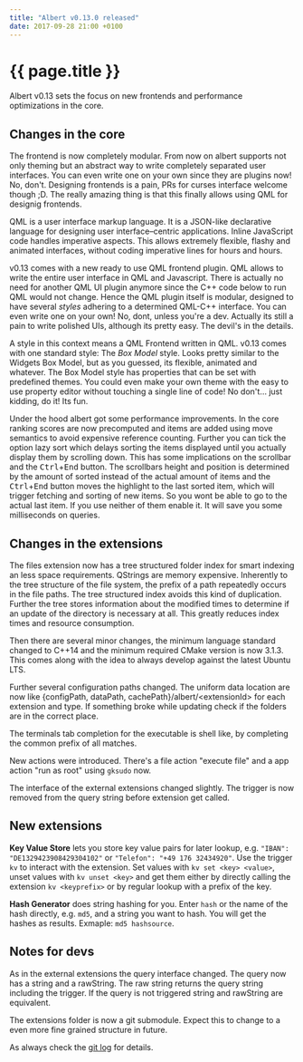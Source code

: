 ```yaml
---
title: "Albert v0.13.0 released"
date: 2017-09-28 21:00 +0100
---
```


# {{ page.title }}

Albert v0.13 sets the focus on new frontends and performance optimizations in the core.

## Changes in the core

The frontend is now completely modular. From now on albert supports not only theming but an
abstract way to write completely separated user interfaces. You can even write one on your own since they are plugins now! No, don't. Designing frontends is a pain, PRs for curses interface welcome though ;D. The really amazing thing is that this finally allows using QML for designig frontends.

QML is a user interface markup language. It is a JSON-like declarative language for designing user interface–centric applications. Inline JavaScript code handles imperative aspects. This allows extremely flexible, flashy and animated interfaces, without coding imperative lines for hours and hours.

v0.13 comes with a new ready to use QML frontend plugin. QML allows to write the entire user interface in QML and Javascript. There is actually no need for another QML UI plugin anymore since the C++ code below to run QML would not change. Hence the QML plugin itself is modular, designed to have several _styles_ adhering to a determined QML-C++ interface. You can even write one on your own! No, dont, unless you're a dev. Actually its still a pain to write polished UIs, although its pretty easy. The devil's in the details.

A style in this context means a QML Frontend written in QML. v0.13 comes with one standard style: The _Box Model_ style. Looks pretty similar to the Widgets Box Model, but as you guessed, its flexible, animated and whatever. The Box Model style has properties that can be set with predefined themes. You could even make your own theme with the easy to use property editor without touching a single line of code! No don't… just kidding, do it! Its fun. 

Under the hood albert got some performance improvements. In the core ranking scores are now precomputed and items are added using move semantics to avoid expensive reference counting. Further you can tick the option lazy sort which delays sorting the items displayed until you actually display them by scrolling down. This has some implications on the scrollbar and the <kbd>Ctrl</kbd>+<kbd>End</kbd> button. The scrollbars height and position is determined by the amount of sorted instead of the actual amount of items and the <kbd>Ctrl</kbd>+<kbd>End</kbd> button moves the highlight to the last sorted item, which will trigger fetching and sorting of new items. So you wont be able to go to the actual last item. If you use neither of them enable it. It will save you some milliseconds on queries.

## Changes in the extensions

The files extension now has a tree structured folder index for smart indexing an less space
requirements. QStrings are memory expensive. Inherently to the tree structure of the file system, the prefix of a path repeatedly occurs in the file paths. The tree structured index avoids this kind of duplication. Further the tree stores information about the modified times to determine if an update of the directory is necessary at all. This greatly reduces index times and resource consumption.

Then there are several minor changes, the minimum language standard changed to C++14 and the minimum required CMake version is now 3.1.3. This comes along with the idea to always develop against the latest Ubuntu LTS.

Further several configuration paths changed. The uniform data location are now like {configPath, dataPath, cachePath}/albert/&lt;extensionId&gt; for each extension and type. If something broke while updating check if the folders are in the correct place.

The terminals tab completion for the executable is shell like, by completing the common prefix of all matches.

New actions were introduced. There's a file action "execute file" and a app action "run as root" using `gksudo` now.

The interface of the external extensions changed slightly. The trigger is now removed from the query string before extension get called.

## New extensions

**Key Value Store** lets you store key value pairs for later lookup, e.g. `"IBAN": "DE1329423908429304102"` or `"Telefon": "+49 176 32434920"`. Use the trigger `kv` to interact with the extension. Set values with `kv set <key> <value>`, unset values with `kv unset <key>` and get them either by directly calling the extension `kv <keyprefix>` or by regular lookup with a prefix of the key.

**Hash Generator** does string hashing for you. Enter `hash` or the name of the hash directly, e.g. `md5`, and a string you want to hash. You will get the hashes as results. Exmaple: `md5 hashsource`.

## Notes for devs

As in the external extensions the query interface changed. The query now has a string and a rawString. The raw string returns the query string including the trigger. If the query is not triggered string and rawString are equivalent.

The extensions folder is now a git submodule. Expect this to change to a even more fine grained structure in future.


As always check the [git log](https://github.com/albertlauncher/albert/commits/v0.13.0) for details.
